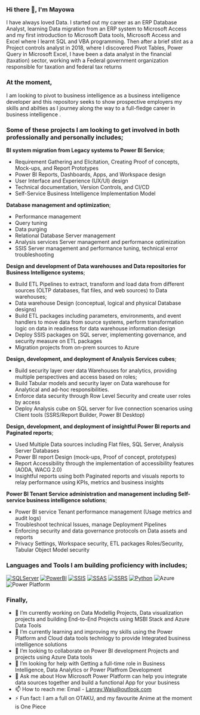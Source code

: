 ### Hi there 👋, I'm Mayowa

I have always loved Data.  I started out my career as an ERP Database Analyst, learning Data migration from an ERP system to Microsoft Access and my first introduction to Microsoft Data tools, Microsoft Access and Excel where I learnt SQL and VBA programming. Then after a brief stint as a Project controls analyst in 2018, where I discovered Pivot Tables, Power Query in Microsoft Excel, I have been a data analyst in the financial (taxation) sector, working with a Federal government organization responsible for taxation and federal tax returns 

### At the moment,
I am looking to pivot to business intelligence as a business intelligence developer and this repository seeks to show prospective employers my skills and abilties as I journey along the way to a full-fledge career in business intelligence . 

### Some of these projects I am looking to get involved in both professionally and personally includes;

**BI system migration from Legacy systems to Power BI Service**;
 - Requirement Gathering and Elicitation, Creating Proof of concepts, Mock-ups, and Report Prototypes
 - Power BI Reports, Dashboards, Apps, and Workspace design
 - User Interface and Experience (UX/UI) design
 - Technical documentation, Version Controls, and CI/CD 
 - Self-Service Business Intelligence Implementation Model
 
**Database management and optimization**;
 - Performance management
 - Query tuning
 - Data purging
 - Relational Database Server management
 - Analysis services Server management and performance optimization
 - SSIS Server management and performance tuning, technical error troubleshooting
  
**Design and development of Data warehouses and Data repositories for Business Intelligence systems**;
 - Build ETL Pipelines to extract, transform and load data from different sources (OLTP databases, flat files, and web sources) to Data warehouses;
 - Data warehouse Design (conceptual, logical and physical Database designs)
 - Build ETL packages including parameters, environments, and event handlers to move data from source systems, 
    perform transformation logic on data in readiness for data warehouse information design
 - Deploy SSIS packages on SQL server, implementing governance, and security measure on ETL packages
 - Migration projects from on-prem sources to Azure 
 
 **Design, development, and deployment of Analysis Services cubes**;
 - Build security layer over data Warehouses for analytics, providing multiple perspectives and access based on roles;
 - Build Tabular models and security layer on Data warehouse for Analytical and ad-hoc responsibilities.
 - Enforce data security through Row Level Security and create user roles by access
 - Deploy Analysis cube on SQL server for live connection scenarios using Client tools (SSRS/Report Builder, Power BI Desktop)
 
 **Design, development, and deployment of insightful Power BI reports and Paginated reports**; 
 - Used Multiple Data sources including Flat files, SQL Server, Analysis Server Databases 
 - Power BI report Design (mock-ups, Proof of concept, prototypes)
 - Report Accessibility through the implementation of accessibility features (AODA, WACG 2.0)
 - Insightful reports using both Paginated reports and visuals reports to relay performance using KPIs, metrics and business insights
 
 **Power BI Tenant Service administration and management including Self-service business intelligence solutions**;
 - Power BI service Tenant performance management (Usage metrics and audit logs)
 - Troubleshoot technical Issues, manage Deployment Pipelines
 - Enforcing security and data governance protocols on Data assets and reports
 - Privacy Settings, Workspace security, ETL packages Roles/Security, Tabular Object Model security
 
### Languages and Tools I am building proficiency with includes;
 
[![SQLServer](https://user-images.githubusercontent.com/105971126/235249448-05212c89-1230-4615-a0c3-2442b9b62e10.png)](https://www.microsoft.com/en-ca/sql-server/sql-server-downloads)
[![PowerBI](https://user-images.githubusercontent.com/105971126/235250608-caed869d-f7eb-40ec-a844-7c9a7fe27b30.png)](https://powerbi.microsoft.com/en-us/downloads/)
[![SSIS](https://user-images.githubusercontent.com/105971126/235250115-7131adc9-2127-4f95-8b12-bbcb70eff710.png)](https://learn.microsoft.com/en-us/sql/integration-services/sql-server-integration-services?view=sql-server-ver16)
[![SSAS](https://user-images.githubusercontent.com/105971126/235249960-1d226ff9-976d-441c-bda8-35758665fc83.png)](https://learn.microsoft.com/en-us/analysis-services/analysis-services-tutorials-ssas?view=asallproducts-allversions)
[![SSRS](https://user-images.githubusercontent.com/105971126/235249594-fcac7abf-ea6e-48d2-b5c6-e2b925d8bc68.png)](https://learn.microsoft.com/en-us/sql/reporting-services/reporting-services-tutorials-ssrs?view=sql-server-ver16)
[![Python](https://user-images.githubusercontent.com/105971126/235249728-f3dc6f91-187e-4b6d-9500-a8218cc7cf76.png)](https://www.python.org/)
![Azure](https://user-images.githubusercontent.com/105971126/235249892-538a9919-e2ca-4d1e-9877-488dadda3ddf.png)
![Power Platform](https://user-images.githubusercontent.com/105971126/235251337-d0a5e143-a9e7-47f0-bea4-fdb62c3a8e3e.png)

### Finally,  

- 🔭 I’m currently working on Data Modellig Projects, Data visualization projects and building End-to-End Projects using MSBI Stack and Azure Data Tools 
- 🌱 I’m currently learning and improving my skills using the Power Platform and Cloud data tools technlogy to provide Integrated business intelligence solutions
- 👯 I’m looking to collaborate on Power BI development Projects and projects using Azure Data tools
- 🤔 I’m looking for help with Getting a full-time role in Business Intelligence, Data Analytics or Power Platfrom Development
- 💬 Ask me about How Microsoft Power Platform can help you integrate data sources together and build a functional App for your business
- 📫 How to reach me: Email - Lanray.Waju@outlook.com
- ⚡ Fun fact: I am a full on OTAKU, and my favourite Anime at the moment is One Piece

